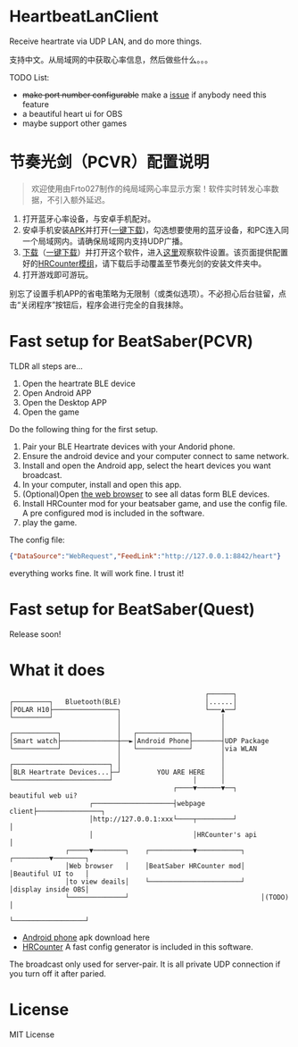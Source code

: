 # HeartbeatLanClient

Receive heartrate via UDP LAN, and do more things.

支持中文。从局域网的中获取心率信息，然后做些什么。。。

TODO List:

- ~~make port number configurable~~ make a [issue](https://github.com/frto027/HeartbeatLanClient/issues) if anybody need this feature
- a beautiful heart ui for OBS
- maybe support other games

# 节奏光剑（PCVR）配置说明

> 欢迎使用由Frto027制作的纯局域网心率显示方案！软件实时转发心率数据，不引入额外延迟。

1. 打开蓝牙心率设备，与安卓手机配对。
2. 安卓手机安装[APK](https://github.com/frto027/HeartbeatLanServer/releases/latest)并打开([一键下载](https://github.com/frto027/HeartbeatLanServer/releases/download/v1.1/heartbeatlan-1.1.apk))，勾选想要使用的蓝牙设备，和PC连入同一个局域网内。请确保局域网内支持UDP广播。
3. [下载](https://github.com/frto027/HeartbeatLanClient)（[一键下载](https://github.com/frto027/HeartbeatLanClient/releases/download/v1.0/heartbeat-lan-client-1.0.zip)）并打开这个软件，进入[这里](http://127.0.0.1:8842)观察软件设置。该页面提供配置好的[HRCounter模组](https://github.com/qe201020335/HRCounter)，请下载后手动覆盖至节奏光剑的安装文件夹中。
4. 打开游戏即可游玩。

别忘了设置手机APP的省电策略为无限制（或类似选项）。不必担心后台驻留，点击“关闭程序”按钮后，程序会进行完全的自我抹除。

# Fast setup for BeatSaber(PCVR)

TLDR all steps are...

1. Open the heartrate BLE device
2. Open Android APP
3. Open the Desktop APP
4. Open the game

Do the following thing for the first setup.

1. Pair your BLE Heartrate devices with your Andorid phone.
2. Ensure the android device and your computer connect to same network.
3. Install and open the Android app, select the heart devices you want broadcast.
4. In your computer, install and open this app.
5. (Optional)Open [the web browser](http://127.0.0.1:8842) to see all datas form BLE devices.
6. Install HRCounter mod for your beatsaber game, and use the config file. A pre configured mod is included in the software.
7. play the game.

The config file:
```json
{"DataSource":"WebRequest","FeedLink":"http://127.0.0.1:8842/heart"}
```

everything works fine. It will work fine. I trust it!

# Fast setup for BeatSaber(Quest)

Release soon!

# What it does

```
                                                 ┌──────┐
┌─────────┐   Bluetooth(BLE)                     │......│
│POLAR H10├────────────────┐                     └───▲──┘
└─────────┘                │                         │
                           │                         │
┌───────────┐              │   ┌─────────────┐       │
│Smart watch├──────────────┼──►│Android Phone├───────┤UDP Package
└───────────┘              │   └─────────────┘       │via WLAN
                           │                         │
┌────────────────────────┐ │                         │
│BLR Heartrate Devices...├─┘         YOU ARE HERE    │
└────────────────────────┘                    │      │
                                         ┌────▼──────▼──┐       beautiful web ui?
                    ┌────────────────────┤webpage client├────────────────┐
                    │http://127.0.0.1:xxx└────┬─────────┘                │
                    │                         │HRCounter's api           │
              ┌─────▼────────┐    ┌───────────▼───────────┐    ┌─────────▼────────┐
              │Web browser   │    │BeatSaber HRCounter mod│    │Beautiful UI to   │
              │to view deails│    └───────────────────────┘    │display inside OBS│
              └──────────────┘                                 │(TODO)            │
                                                               └──────────────────┘

```

- [Android phone](https://github.com/frto027/HeartbeatLanServer/releases/latest) apk download here
- [HRCounter](https://github.com/qe201020335/HRCounter) A fast config generator is included in this software.

The broadcast only used for server-pair. It is all private UDP connection if you turn off it after paried.

# License

MIT License